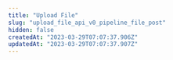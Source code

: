 ```yaml
---
title: "Upload File"
slug: "upload_file_api_v0_pipeline_file_post"
hidden: false
createdAt: "2023-03-29T07:07:37.906Z"
updatedAt: "2023-03-29T07:07:37.907Z"
---
```


